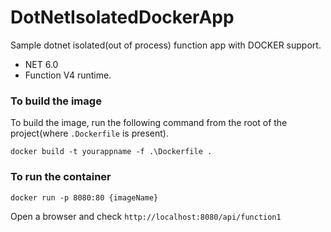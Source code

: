 # DotNetIsolatedDockerApp
Sample dotnet isolated(out of process) function app with DOCKER support.
 - NET 6.0
 - Function V4 runtime.
 
### To build the image

To build the image, run the following command from the root of the project(where `.Dockerfile` is present).

`docker build -t yourappname -f .\Dockerfile .`

### To run the container

`docker run -p 8080:80 {imageName}`

Open a browser and check `http://localhost:8080/api/function1`
